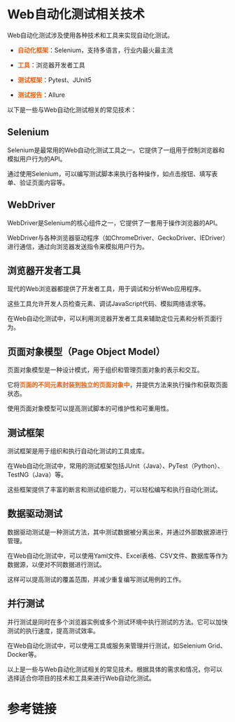 # Web自动化测试相关技术

Web自动化测试涉及使用各种技术和工具来实现自动化测试。


- **自动化框架**：Selenium，支持多语言，行业内最火最主流

- **工具**：浏览器开发者工具

- **测试框架**：Pytest、JUnit5
- **测试报告**：Allure


以下是一些与Web自动化测试相关的常见技术：

## Selenium

Selenium是最常用的Web自动化测试工具之一。它提供了一组用于控制浏览器和模拟用户行为的API。

通过使用Selenium，可以编写测试脚本来执行各种操作，如点击按钮、填写表单、验证页面内容等。

## WebDriver

WebDriver是Selenium的核心组件之一，它提供了一套用于操作浏览器的API。

WebDriver与各种浏览器驱动程序（如ChromeDriver、GeckoDriver、IEDriver）进行通信，通过向浏览器发送指令来模拟用户行为。

## 浏览器开发者工具

现代的Web浏览器都提供了开发者工具，用于调试和分析Web应用程序。


这些工具允许开发人员检查元素、调试JavaScript代码、模拟网络请求等。


在Web自动化测试中，可以利用浏览器开发者工具来辅助定位元素和分析页面行为。

## 页面对象模型（Page Object Model）

页面对象模型是一种设计模式，用于组织和管理页面对象的表示和交互。


它将**页面的不同元素封装到独立的页面对象中**，并提供方法来执行操作和获取页面状态。

使用页面对象模型可以提高测试脚本的可维护性和可重用性。

## 测试框架

测试框架是用于组织和执行自动化测试的工具或库。

在Web自动化测试中，常用的测试框架包括JUnit（Java）、PyTest（Python）、TestNG（Java）等。

这些框架提供了丰富的断言和测试组织能力，可以轻松编写和执行自动化测试。

## 数据驱动测试

数据驱动测试是一种测试方法，其中测试数据被分离出来，并通过外部数据源进行管理。

在Web自动化测试中，可以使用Yaml文件、Excel表格、CSV文件、数据库等作为数据源，以便对不同数据进行测试。

这样可以提高测试的覆盖范围，并减少重复编写测试用例的工作。

## 并行测试

并行测试是同时在多个浏览器实例或多个测试环境中执行测试的方法。它可以加快测试的执行速度，提高测试效率。

在Web自动化测试中，可以使用工具或服务来管理并行测试，如Selenium Grid、Docker等。


以上是一些与Web自动化测试相关的常见技术。根据具体的需求和情况，你可以选择适合你项目的技术和工具来进行Web自动化测试。



# 参考链接






<style>
  strong {
    color: #ea6010;
    font-weight: bolder;
  }
  .reveal blockquote {
    font-style: unset;
  }
</style>
